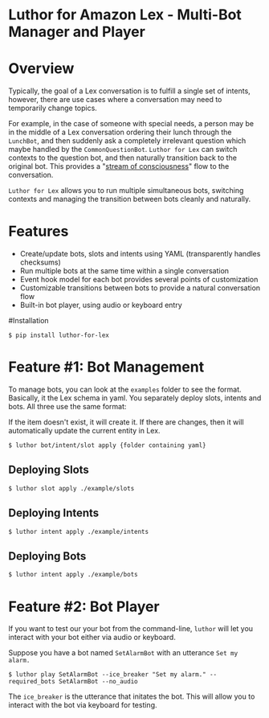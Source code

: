 # Luthor for Amazon Lex - Multi-Bot Manager and Player

# Overview
Typically, the goal of a Lex conversation is to fulfill a single set of intents, however, there are use cases where a conversation may need to temporarily change topics.

For example, in the case of someone with special needs, a person may be in the middle of a Lex conversation ordering their lunch through the `LunchBot`, and then suddenly ask a completely irrelevant question which maybe handled by the `CommonQuestionBot`. `Luthor for Lex` can switch contexts to the question bot, and then naturally transition back to the original bot. This provides a "[stream of consciousness](https://en.wikipedia.org/wiki/Stream_of_consciousness "stream of consciousness")" flow to the conversation. 

`Luthor for Lex` allows you to run multiple simultaneous bots, switching contexts and managing the transition between bots cleanly and naturally.

# Features
* Create/update bots, slots and intents using YAML (transparently handles checksums)
* Run multiple bots at the same time within a single conversation
* Event hook model for each bot provides several points of customization
* Customizable transitions between bots to provide a natural conversation flow
* Built-in bot player, using audio or keyboard entry

 #Installation

```
$ pip install luthor-for-lex
```

# Feature #1: Bot Management
To manage bots, you can look at the `examples` folder to see the format. Basically, it the Lex schema in yaml. You separately deploy slots, intents and bots. All three use the same format:

If the item doesn't exist, it will create it. If there are changes, then it will automatically update the current entity in Lex.

```
$ luthor bot/intent/slot apply {folder containing yaml}
```

## Deploying Slots

```
$ luthor slot apply ./example/slots
```

## Deploying Intents

```
$ luthor intent apply ./example/intents
```

## Deploying Bots

```
$ luthor intent apply ./example/bots
```

# Feature #2: Bot Player
If you want to test our your bot from the command-line, `luthor` will let you interact with your bot either via audio or keyboard.

Suppose you have a bot named `SetAlarmBot` with an utterance `Set my alarm.`

```
$ luthor play SetAlarmBot --ice_breaker "Set my alarm." --required_bots SetAlarmBot --no_audio
```

The `ice_breaker` is the utterance that initates the bot. This will allow you to interact with the bot via keyboard for testing.